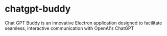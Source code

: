 # chatgpt-buddy
Chat GPT Buddy is an innovative Electron application designed to facilitate seamless, interactive communication with OpenAI's ChatGPT
